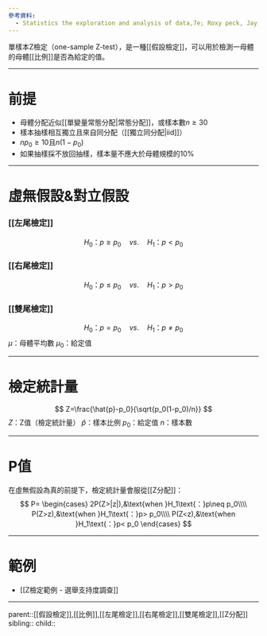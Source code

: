 ```yaml
---
參考資料:
  - Statistics the exploration and analysis of data,7e; Roxy peck, Jay L. Devore.
---
```

單樣本Z檢定（one-sample Z-test），是一種[[假設檢定]]，可以用於檢測一母體的母體[[比例]]是否為給定的值。
- - -
# 前提
- 母體分配近似[[單變量常態分配|常態分配]]，或樣本數$n\geq 30$
- 樣本抽樣相互獨立且來自同分配（[[獨立同分配|iid]]）
- $np_0\geq 10$且$n(1-p_0)$
- 如果抽樣採不放回抽樣，樣本量不應大於母體規模的10%
- - -
# 虛無假設&對立假設
### [[左尾檢定]]
$$
H_0\text{：}p\geq p_0\quad vs.\quad H_1\text{：}p<p_0
$$
### [[右尾檢定]]
$$
H_0\text{：}p\leq p_0\quad vs.\quad H_1\text{：}p>p_0
$$
### [[雙尾檢定]]
$$
H_0\text{：}p= p_0\quad vs.\quad H_1\text{：}p\neq p_0
$$
$\mu$：母體平均數
$\mu_0$：給定值
- - -
# 檢定統計量
$$
Z=\frac{\hat{p}-p_0}{\sqrt{p_0(1-p_0)/n}}
$$
$Z$：Z值（檢定統計量）
$\hat{p}$：樣本比例
$p_0$：給定值
$n$：樣本數
- - -
# P值
在虛無假設為真的前提下，檢定統計量會服從[[Z分配]]：
$$
P=
\begin{cases}
2P(Z>|z|),&\text{when }H_1\text{：}p\neq p_0\\\\
P(Z>z),&\text{when }H_1\text{：}p> p_0\\\\
P(Z<z),&\text{when }H_1\text{：}p< p_0
\end{cases}
$$
- - -
# 範例
- [[Z檢定範例 - 選舉支持度調查]]
- - -
parent::[[假設檢定]],[[比例]],[[左尾檢定]],[[右尾檢定]],[[雙尾檢定]],[[Z分配]]
sibling::
child::